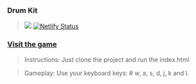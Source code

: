 ### Drum Kit

> ![](https://img.shields.io/static/v1?label=Category&message=Game&color=blue)
> [![Netlify Status](https://api.netlify.com/api/v1/badges/a6e7efa1-1fc3-4050-8a0d-8d5840ac6405/deploy-status)](https://app.netlify.com/sites/drum-kit-html-css-js/deploys)

### [Visit the game](https://drum-kit-html-css-js.netlify.app/)

> Instructions: Just clone the project and run the index.html

> Gameplay: Use your keyboard keys: # w, a, s, d, j, k and l.
